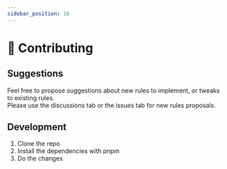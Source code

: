 ```yaml
---
sidebar_position: 16
---
```


# 🧡 Contributing

## Suggestions

Feel free to propose suggestions about new rules to implement, or tweaks to existing rules.<br />
Please use the discussions tab or the issues tab for new rules proposals.

## Development

1. Clone the repo
2. Install the dependencies with pnpm
3. Do the changes
